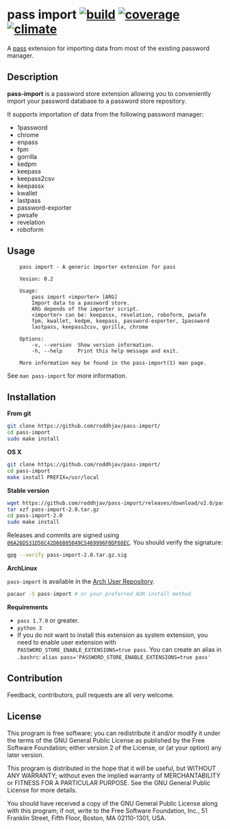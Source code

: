 # pass import [![build][build-img]][build-url] [![coverage][cover-img]][cover-url] [![climate][clima-img]][clima-url]

A [pass][pass] extension for importing data from most of the existing
password manager.

## Description
**pass-import** is a password store extension allowing you to conveniently
import your password database to a password store repository.

It supports importation of data from the following password manager:
* 1password
* chrome
* enpass
* fpm
* gorrilla
* kedpm
* keepass
* keepass2csv
* keepassx
* kwallet
* lastpass
* password-exporter
* pwsafe
* revelation
* roboform


## Usage

		pass import - A generic importer extension for pass

		Vesion: 0.2

		Usage:
		    pass import <importer> [ARG]
			Import data to a password store.
			ARG depends of the importer script.
			<importer> can be: keepassx, revelation, roboform, pwsafe
			fpm, kwallet, kedpm, keepass, password-exporter, 1password
			lastpass, keepass2csv, gorilla, chrome

		Options:
		    -v, --version  Show version information.
		    -h, --help	   Print this help message and exit.

		More information may be found in the pass-import(1) man page.

See `man pass-import` for more information.


## Installation

**From git**
```sh
git clone https://github.com/roddhjav/pass-import/
cd pass-import
sudo make install
```

**OS X**
```sh
git clone https://github.com/roddhjav/pass-import/
cd pass-import
make install PREFIX=/usr/local
```

**Stable version**
```sh
wget https://github.com/roddhjav/pass-import/releases/download/v2.0/pass-import-2.0.tar.gz
tar xzf pass-import-2.0.tar.gz
cd pass-import-2.0
sudo make install
```

Releases and commits are signed using [`06A26D531D56C42D66805049C5469996F0DF68EC`][keys].
You should verify the signature:
```sh
gpg --verify pass-import-2.0.tar.gz.sig
```

**ArchLinux**

`pass-import` is available in the [Arch User Repository][aur].
```sh
pacaur -S pass-import # or your preferred AUR install method
```

**Requirements**
* `pass 1.7.0` or greater.
* `python 3`
* If you do not want to install this extension as system extension, you need to
enable user extension with `PASSWORD_STORE_ENABLE_EXTENSIONS=true pass`. You can
create an alias in `.bashrc`: `alias pass='PASSWORD_STORE_ENABLE_EXTENSIONS=true pass'`


## Contribution
Feedback, contributors, pull requests are all very welcome.


## License

This program is free software; you can redistribute it and/or
modify it under the terms of the GNU General Public License
as published by the Free Software Foundation; either version 2
of the License, or (at your option) any later version.

This program is distributed in the hope that it will be useful,
but WITHOUT ANY WARRANTY; without even the implied warranty of
MERCHANTABILITY or FITNESS FOR A PARTICULAR PURPOSE.  See the
GNU General Public License for more details.

You should have received a copy of the GNU General Public License
along with this program; if not, write to the Free Software
Foundation, Inc., 51 Franklin Street, Fifth Floor, Boston, MA  02110-1301, USA.

[build-img]: https://travis-ci.org/roddhjav/pass-import.svg?branch=master
[build-url]: https://travis-ci.org/roddhjav/pass-import
[cover-img]: https://coveralls.io/repos/github/roddhjav/pass-import/badge.svg?branch=master
[cover-url]: https://coveralls.io/github/roddhjav/pass-import?branch=master
[clima-img]: https://codeclimate.com/github/roddhjav/pass-import/badges/gpa.svg
[clima-url]: https://codeclimate.com/github/roddhjav/pass-import

[pass]: https://www.passwordstore.org/
[keys]: https://pujol.io/keys
[aur]: https://aur.archlinux.org/packages/pass-import

